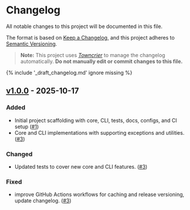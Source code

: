 # Changelog

All notable changes to this project will be documented in this file.

The format is based on [Keep a Changelog](https://keepachangelog.com/en/1.1.0/),
and this project adheres to [Semantic Versioning](https://semver.org/spec/v2.0.0.html).

> **Note:** This project uses [*Towncrier*](https://towncrier.readthedocs.io/) to manage the changelog automatically. **Do not manually edit or commit changes to this file.**

{% include '_draft_changelog.md' ignore missing %}

<!-- BEGIN RELEASED CHANGELOG -->

## [v1.0.0](https://github.com/jd-35656/readme-credly-badges/tree/v1.0.0) - 2025-10-17

### Added

- Initial project scaffolding with core, CLI, tests, docs, configs, and CI setup ([#1](https://github.com/jd-35656/readme-credly-badges/issues/1))
- Core and CLI implementations with supporting exceptions and utilities. ([#3](https://github.com/jd-35656/readme-credly-badges/issues/3))

### Changed

- Updated tests to cover new core and CLI features. ([#3](https://github.com/jd-35656/readme-credly-badges/issues/3))

### Fixed

- improve GitHub Actions workflows for caching and release versioning, update changelog. ([#3](https://github.com/jd-35656/readme-credly-badges/issues/3))
